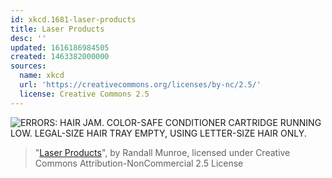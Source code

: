 ```yaml
---
id: xkcd.1681-laser-products
title: Laser Products
desc: ''
updated: 1616186984505
created: 1463382000000
sources:
  name: xkcd
  url: 'https://creativecommons.org/licenses/by-nc/2.5/'
  license: Creative Commons 2.5
---
```

![ERRORS: HAIR JAM. COLOR-SAFE CONDITIONER CARTRIDGE RUNNING LOW. LEGAL-SIZE HAIR TRAY EMPTY, USING LETTER-SIZE HAIR ONLY.](https://imgs.xkcd.com/comics/laser_products.png)
> "[Laser Products](https://xkcd.com/1681/)", by Randall Munroe, licensed under Creative Commons Attribution-NonCommercial 2.5 License
